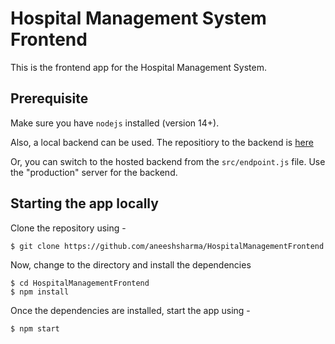 # Hospital Management System Frontend

This is the frontend app for the Hospital Management System.

## Prerequisite

Make sure you have `nodejs` installed (version 14+).

Also, a local backend can be used. The repositiory to the backend is [here](https://github.com/aneeshsharma/HospitalManagementBackend/)

Or, you can switch to the hosted backend from the `src/endpoint.js` file. Use the "production" server for the backend.

## Starting the app locally

Clone the repository using -

```
$ git clone https://github.com/aneeshsharma/HospitalManagementFrontend
```

Now, change to the directory and install the dependencies

```
$ cd HospitalManagementFrontend
$ npm install
```

Once the dependencies are installed, start the app using -

```
$ npm start
```
